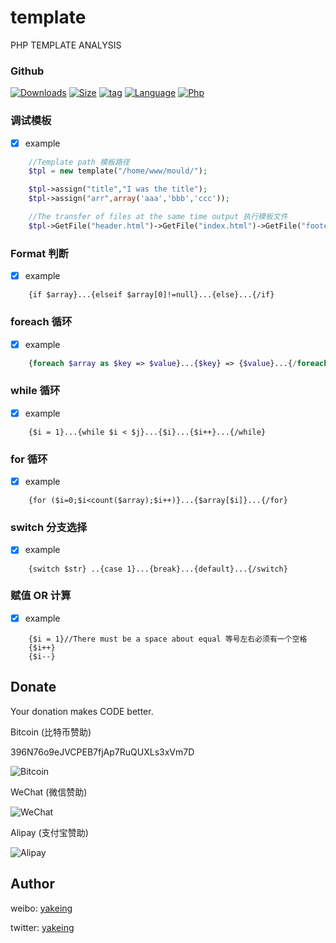 # template

PHP TEMPLATE ANALYSIS

### Github

[![Downloads](https://img.shields.io/github/downloads/yakeing/php_template/total.svg)](https://github.com/yakeing/php_template)
[![Size](https://img.shields.io/github/size/yakeing/php_template/template.php.svg)](https://github.com/yakeing/php_template/blob/master/template.php)
[![tag](https://img.shields.io/github/tag/yakeing/php_template.svg)](https://github.com/yakeing/php_template/releases)
[![Language](https://img.shields.io/github/license/yakeing/php_template.svg)](https://github.com/yakeing/php_template/blob/master/LICENSE)
[![Php](https://img.shields.io/github/languages/top/yakeing/php_template.svg)](https://github.com/yakeing/php_template)

### 调试模板

- [x] example

```php
    //Template path 模板路径
    $tpl = new template("/home/www/mould/");

    $tpl->assign("title","I was the title");
    $tpl->assign("arr",array('aaa','bbb','ccc'));

    //The transfer of files at the same time output 执行模板文件
    $tpl->GetFile("header.html")->GetFile("index.html")->GetFile("footer.html")->render();
```



### Format 判断

- [x] example

```
    {if $array}...{elseif $array[0]!=null}...{else}...{/if}
```

### foreach 循环

- [x] example

```php
    {foreach $array as $key => $value}...{$key} => {$value}...{/foreach}
```

### while 循环

- [x] example

```
    {$i = 1}...{while $i < $j}...{$i}...{$i++}...{/while}
```

### for 循环

- [x] example

```
    {for ($i=0;$i<count($array);$i++)}...{$array[$i]}...{/for}
```

### switch 分支选择

- [x] example

```
    {switch $str} ..{case 1}...{break}...{default}...{/switch}
```

### 赋值 OR 计算

- [x] example

```
    {$i = 1}//There must be a space about equal 等号左右必须有一个空格
    {$i++}
    {$i--}
```


Donate
---
Your donation makes CODE better.

 Bitcoin (比特币赞助)

 396N76o9eJVCPEB7fjAp7RuQUXLs3xVm7D

 ![Bitcoin](https://raw.githubusercontent.com/yakeing/Content/master/Donate/Bitcoin.png)

 WeChat (微信赞助)

 ![WeChat](https://raw.githubusercontent.com/yakeing/Content/master/Donate/WeChat.png)

 Alipay (支付宝赞助)

 ![Alipay](https://raw.githubusercontent.com/yakeing/Content/master/Donate/Alipay.png)

Author
---

weibo: [yakeing](https://weibo.com/yakeing)

twitter: [yakeing](https://twitter.com/yakeing)
